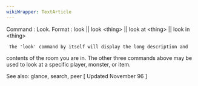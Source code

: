 ```yaml
---
wikiWrapper: TextArticle
---
```

Command : Look.
Format  : look || look &lt;thing&gt; || look at &lt;thing&gt; || look in &lt;thing&gt;
 
     The 'look' command by itself will display the long description and
contents of the room you are in.  The other three commands above may be
used to look at a specific player, monster, or item.
 
See also: glance, search, peer
[ Updated November 96 ]
